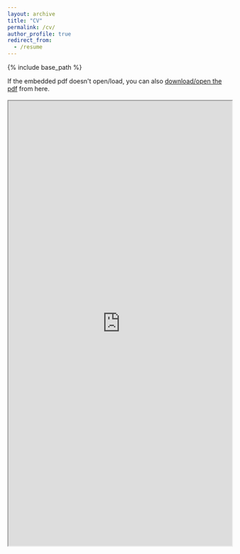 ```yaml
---
layout: archive
title: "CV"
permalink: /cv/
author_profile: true
redirect_from:
  - /resume
---
```


{% include base_path %}

<!-- <div class="row" style="text-align: center;"> -->
<div class="row">
  <div class="card">
    If the embedded pdf doesn't open/load, you can also <a href="https://neeleshverma.github.io/CVs/CV_1page.pdf">download/open the pdf</a>  from here.
  </div>
</div>

<br>
<div class="row">
  <div class="card">
    <iframe src="https://neeleshverma.github.io/CVs/CV_1page.pdf" width="100%" height="1000"></iframe>
  </div>
</div>